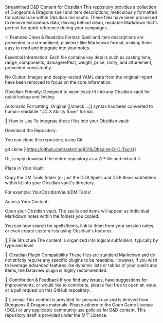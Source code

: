 Streamlined D&D Content for Obsidian
This repository provides a collection of Dungeons & Dragons spell and item descriptions, meticulously formatted for optimal use within Obsidian.md vaults. These files have been processed to remove extraneous data, leaving behind clean, readable Markdown that's perfect for quick reference during your campaigns.

✨ Features
Clean & Readable Format: Spell and item descriptions are presented in a streamlined, plaintext-like Markdown format, making them easy to read and integrate into your notes.

Essential Information: Each file contains key details such as casting time, range, components, damage/effect, weight, price, rarity, and attunement, presented consistently.

No Clutter: Images and deeply nested YAML data from the original import have been removed to focus on the core information.

Obsidian-Friendly: Designed to seamlessly fit into any Obsidian vault for quick lookup and linking.

Automatic Formatting: Original [[/check ...]] syntax has been converted to human-readable "DC X Ability Save" format.

🚀 How to Use
To integrate these files into your Obsidian vault:

Download the Repository:

You can clone this repository using Git:

git clone [(https://github.com/asterling8516/Obsdian-D-D-Tools)]

Or, simply download the entire repository as a ZIP file and extract it.

Place in Your Vault:

Copy the DM Tools folder (or just the DDB Spells and DDB Items subfolders within it) into your Obsidian vault's directory.

For example: YourObsidianVault/DM Tools/

Access Your Content:

Open your Obsidian vault. The spells and items will appear as individual Markdown notes within the folders you copied.

You can now search for spells/items, link to them from your session notes, or even create custom lists using Obsidian's features.

📂 File Structure
The content is organized into logical subfolders, typically by type and level:

🧩 Obsidian Plugin Compatibility
These files are standard Markdown and do not strictly require any specific plugins to be readable. However, if you wish to leverage advanced features like dynamic lists or tables of your spells and items, the Dataview plugin is highly recommended.

🤝 Contribution & Feedback
If you find any issues, have suggestions for improvements, or would like to contribute, please feel free to open an issue or a pull request on this GitHub repository.

📜 License
This content is provided for personal use and is derived from Dungeons & Dragons materials. Please adhere to the Open Game License (OGL) or any applicable community use policies for D&D content. This repository itself is provided under the MIT License.
